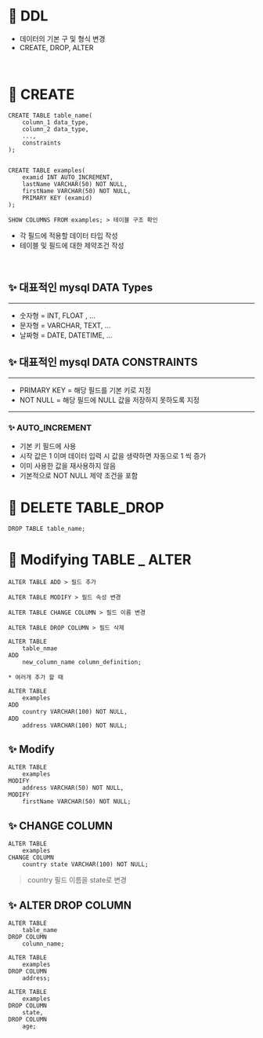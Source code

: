 # 🫧 DDL

- 데이터의 기본 구 및 형식 변경
- CREATE, DROP, ALTER

</BR>

# 🫧 CREATE

```
CREATE TABLE table_name(
    column_1 data_type,
    column_2 data_type,
    ...,
    constraints
);


CREATE TABLE examples(
    examid INT AUTO_INCREMENT,
    lastName VARCHAR(50) NOT NULL,
    firstName VARCHAR(50) NOT NULL,
    PRIMARY KEY (examid)
);

SHOW COLUMNS FROM examples; > 테이블 구조 확인
```

- 각 필드에 적용할 데이터 타입 작성
- 테이블 및 필드에 대한 제약조건 작성

</BR>

## ✨ 대표적인 mysql DATA Types

---

- 숫자형 = INT, FLOAT , ...
- 문자형 = VARCHAR, TEXT, ...
- 날짜형 = DATE, DATETIME, ...

## ✨ 대표적인 mysql DATA CONSTRAINTS

---

- PRIMARY KEY = 해당 필드를 기본 키로 지정
- NOT NULL = 해당 필드에 NULL 값을 저장하지 못하도록 지정

---

### ✨ AUTO_INCREMENT

- 기본 키 필드에 사용
- 시작 값은 1 이며 데이터 입력 시 값을 생략하면 자동으로 1 씩 증가
- 이미 사용한 값을 재사용하지 않음
- 기본적으로 NOT NULL 제약 조건을 포함

# 🫧 DELETE TABLE_DROP

```
DROP TABLE table_name;
```

# 🫧 Modifying TABLE \_ ALTER

```
ALTER TABLE ADD > 필드 추가

ALTER TABLE MODIFY > 필드 속성 변경

ALTER TABLE CHANGE COLUMN > 필드 이름 변경

ALTER TABLE DROP COLUMN > 필드 삭제

```

```
ALTER TABLE
    table_nmae
ADD
    new_column_name column_definition;

* 여러개 추가 할 때

ALTER TABLE
    examples
ADD
    country VARCHAR(100) NOT NULL,
ADD
    address VARCHAR(100) NOT NULL;
```

## ✨ Modify

```
ALTER TABLE
    examples
MODIFY
    address VARCHAR(50) NOT NULL,
MODIFY
    firstName VARCHAR(50) NOT NULL;
```

## ✨ CHANGE COLUMN

```
ALTER TABLE
    examples
CHANGE COLUMN
    country state VARCHAR(100) NOT NULL;
```

> country 필드 이름을 state로 변경

## ✨ ALTER DROP COLUMN

```
ALTER TABLE
    table_name
DROP COLUMN
    column_name;

ALTER TABLE
    examples
DROP COLUMN
    address;

ALTER TABLE
    examples
DROP COLUMN
    state,
DROP COLUMN
    age;

```
